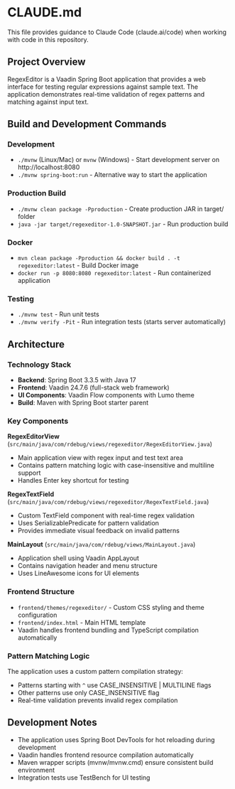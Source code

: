 # CLAUDE.md

This file provides guidance to Claude Code (claude.ai/code) when working with code in this repository.

## Project Overview

RegexEditor is a Vaadin Spring Boot application that provides a web interface for testing regular expressions against sample text. The application demonstrates real-time validation of regex patterns and matching against input text.

## Build and Development Commands

### Development
- `./mvnw` (Linux/Mac) or `mvnw` (Windows) - Start development server on http://localhost:8080
- `./mvnw spring-boot:run` - Alternative way to start the application

### Production Build
- `./mvnw clean package -Pproduction` - Create production JAR in target/ folder
- `java -jar target/regexeditor-1.0-SNAPSHOT.jar` - Run production build

### Docker
- `mvn clean package -Pproduction && docker build . -t regexeditor:latest` - Build Docker image
- `docker run -p 8080:8080 regexeditor:latest` - Run containerized application

### Testing
- `./mvnw test` - Run unit tests
- `./mvnw verify -Pit` - Run integration tests (starts server automatically)

## Architecture

### Technology Stack
- **Backend**: Spring Boot 3.3.5 with Java 17
- **Frontend**: Vaadin 24.7.6 (full-stack web framework)
- **UI Components**: Vaadin Flow components with Lumo theme
- **Build**: Maven with Spring Boot starter parent

### Key Components

**RegexEditorView** (`src/main/java/com/rdebug/views/regexeditor/RegexEditorView.java`)
- Main application view with regex input and test text area
- Contains pattern matching logic with case-insensitive and multiline support
- Handles Enter key shortcut for testing

**RegexTextField** (`src/main/java/com/rdebug/views/regexeditor/RegexTextField.java`)
- Custom TextField component with real-time regex validation
- Uses SerializablePredicate for pattern validation
- Provides immediate visual feedback on invalid patterns

**MainLayout** (`src/main/java/com/rdebug/views/MainLayout.java`)
- Application shell using Vaadin AppLayout
- Contains navigation header and menu structure
- Uses LineAwesome icons for UI elements

### Frontend Structure
- `frontend/themes/regexeditor/` - Custom CSS styling and theme configuration
- `frontend/index.html` - Main HTML template
- Vaadin handles frontend bundling and TypeScript compilation automatically

### Pattern Matching Logic
The application uses a custom pattern compilation strategy:
- Patterns starting with `^` use CASE_INSENSITIVE | MULTILINE flags
- Other patterns use only CASE_INSENSITIVE flag
- Real-time validation prevents invalid regex compilation

## Development Notes

- The application uses Spring Boot DevTools for hot reloading during development
- Vaadin handles frontend resource compilation automatically
- Maven wrapper scripts (mvnw/mvnw.cmd) ensure consistent build environment
- Integration tests use TestBench for UI testing